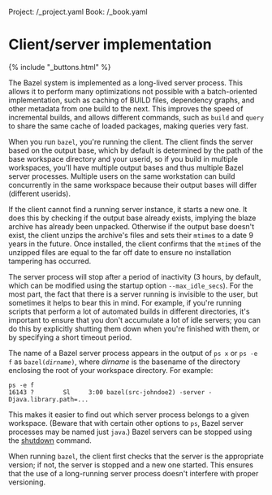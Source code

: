 Project: /_project.yaml
Book: /_book.yaml

# Client/server implementation

{% include "_buttons.html" %}

The Bazel system is implemented as a long-lived server process. This allows it
to perform many optimizations not possible with a batch-oriented implementation,
such as caching of BUILD files, dependency graphs, and other metadata from one
build to the next. This improves the speed of incremental builds, and allows
different commands, such as `build` and `query` to share the same cache of
loaded packages, making queries very fast.

When you run `bazel`, you're running the client. The client finds the server
based on the output base, which by default is determined by the path of the base
workspace directory and your userid, so if you build in multiple workspaces,
you'll have multiple output bases and thus multiple Bazel server processes.
Multiple users on the same workstation can build concurrently in the same
workspace because their output bases will differ (different userids).

If the client cannot find a running server instance, it starts a new one. It
does this by checking if the output base already exists, implying the blaze
archive has already been unpacked. Otherwise if the output base doesn't exist,
the client unzips the archive's files and sets their `mtime`s to a date 9 years
in the future. Once installed, the client confirms that the `mtime`s of the
unzipped files are equal to the far off date to ensure no installation tampering
has occurred.

The server process will stop after a period of inactivity (3 hours, by default,
which can be modified using the startup option `--max_idle_secs`). For the most
part, the fact that there is a server running is invisible to the user, but
sometimes it helps to bear this in mind. For example, if you're running scripts
that perform a lot of automated builds in different directories, it's important
to ensure that you don't accumulate a lot of idle servers; you can do this by
explicitly shutting them down when you're finished with them, or by specifying
a short timeout period.

The name of a Bazel server process appears in the output of `ps x` or `ps -e f`
as <code>bazel(<i>dirname</i>)</code>, where _dirname_ is the basename of the
directory enclosing the root of your workspace directory. For example:

```posix-terminal
ps -e f
16143 ?        Sl     3:00 bazel(src-johndoe2) -server -Djava.library.path=...
```

This makes it easier to find out which server process belongs to a given
workspace. (Beware that with certain other options to `ps`, Bazel server
processes may be named just `java`.) Bazel servers can be stopped using the
[shutdown](/docs/user-manual#shutdown) command.

When running `bazel`, the client first checks that the server is the appropriate
version; if not, the server is stopped and a new one started. This ensures that
the use of a long-running server process doesn't interfere with proper
versioning.
